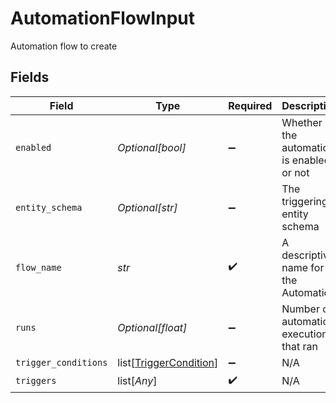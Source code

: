 # AutomationFlowInput

Automation flow to create


## Fields

| Field                                                             | Type                                                              | Required                                                          | Description                                                       | Example                                                           |
| ----------------------------------------------------------------- | ----------------------------------------------------------------- | ----------------------------------------------------------------- | ----------------------------------------------------------------- | ----------------------------------------------------------------- |
| `enabled`                                                         | *Optional[bool]*                                                  | :heavy_minus_sign:                                                | Whether the automation is enabled or not                          |                                                                   |
| `entity_schema`                                                   | *Optional[str]*                                                   | :heavy_minus_sign:                                                | The triggering entity schema                                      | submission                                                        |
| `flow_name`                                                       | *str*                                                             | :heavy_check_mark:                                                | A descriptive name for the Automation                             | Handle contact form                                               |
| `runs`                                                            | *Optional[float]*                                                 | :heavy_minus_sign:                                                | Number of automation executions that ran                          | 7                                                                 |
| `trigger_conditions`                                              | list[[TriggerCondition](../../models/shared/triggercondition.md)] | :heavy_minus_sign:                                                | N/A                                                               |                                                                   |
| `triggers`                                                        | list[*Any*]                                                       | :heavy_check_mark:                                                | N/A                                                               |                                                                   |